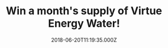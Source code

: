 ---
campaign-uuid: "c-73125fa6-2c63-4ea6-a747-c219b1b8b929"
type: "Preview"
category: "Food"
date: "2018-06-20T11:19:35.000Z"
end-date: "2018-07-20T23:59:00.000Z"
disable-form: false
is_promoted: false
has_entry_page: true
title: "Win a month's supply of Virtue Energy Water!"
competition-description: "<p>Summer is just around the corner and we know you've been\
  \ craving ice cold drinks… get ready, we have great news for YOU! We've got our\
  \ hands on a month's supply of Virtue Energy Water (36 cans of both Lemon & Lime\
  \ and Berries) for one lucky NME AAA member to win!</p> \r\n<p>If you want to keep\
  \ hydrated with Virtue, enter below for a chance to win!</p>"
hero-header: "Win a month's supply of Virtue Energy Water!"
terms-confirmation: "N/A"
banner-img: "https://assets.expresslyapp.com/asset-eb59a1ef-4d6d-47a6-93fe-ae19194c13bd.jpg"
logo-left-href: "http://www.virtuedrinks.com"
logo-left-image: "https://assets.expresslyapp.com/7fc685a9-a05f-43db-a319-692febb5795a-thumb.png"
logo-left-title: "Virtue Water"
bg-image-hero: "https://assets.expresslyapp.com/asset-082829f5-88c5-41fa-9ccb-a157a3449e96.jpg"
bg-image-first: "https://assets.expresslyapp.com/asset-f1e99c58-b165-4e83-9556-0c6830c2731c.jpg"
bg-image-second: "https://assets.expresslyapp.com/asset-ba990d7a-1d40-41fe-8acd-117839399c60.jpg"
bg-image-third: "https://assets.expresslyapp.com/asset-3642d19c-b9d6-44e9-9c38-4aa55373186f.jpg"
section1-content: "<p>At Virtue their mission is to\_provide positive energy to as\
  \ many people as possible. They believe everyone looking for energy deserves better\
  \ options, that’s why their energy waters naturally contain zero sugar, zero calories,\
  \ with no sweeteners!</p>\r\n<p>Each can contains the same amount of natural caffeine\
  \ as a cup of coffee. Their energy comes from natural sources including yerba maté\
  , guarana and ginseng.</p>"
section2-content: "<p>They are committed to spreading positivity and for every one\
  \ of their drinks sold, they donate 500L of clean drinking water to those in need.</p>\r\
  \n<p>With their charity partners at drop4drop they fund sustainable clean water\
  \ solutions to countries that need it most, they demand accountable, effective and\
  \ efficient provision of clean water.</p>"
section3-content: "<p>If you would like to try Virtue's amazing flavour, think no\
  \ more and enter the form below for a chance to win a month’s supply of Virtue Energy\
  \ Water! (36 cans of both Lemon & Lime and Berries).</p>\r\n<p>Good luck!</p>"
entry-title: "Win a month's supply of Virtue Energy Water!"
entry-content: "Enter the draw to win a month’s supply of Virtue Energy Water and\
  \ upgrade your energy source by completing the form below before 23:59 on 20th July\
  \ 2018."
has-winner: false
prize-description: "A month's supply of Virtue Energy Water (36 cans of both Lemon\
  \ & Lime and Berries)."
special-conditions: "Multiple entries are allowed up to one every day."
---